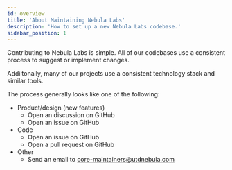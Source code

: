 ```yaml
---
id: overview
title: 'About Maintaining Nebula Labs'
description: 'How to set up a new Nebula Labs codebase.'
sidebar_position: 1
---
```


Contributing to Nebula Labs is simple. All of our codebases use a consistent
process to suggest or implement changes.

Addiitonally, many of our projects use a consistent technology stack and similar
tools.

The process generally looks like one of the following:

- Product/design (new features)
  - Open an discussion on GitHub
  - Open an issue on GitHub
- Code
  - Open an issue on GitHub
  - Open a pull request on GitHub
- Other
  - Send an email to core-maintainers@utdnebula.com
